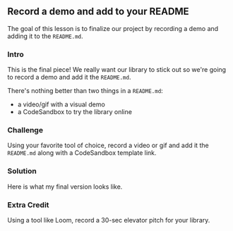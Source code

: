## Record a demo and add to your README

The goal of this lesson is to finalize our project by recording a demo and adding it to the `README.md`.

### Intro

This is the final piece! We really want our library to stick out so we're going to record a demo and add it the `README.md`.

There's nothing better than two things in a `README.md`:

- a video/gif with a visual demo
- a CodeSandbox to try the library online

### Challenge

Using your favorite tool of choice, record a video or gif and add it the `README.md` along with a CodeSandbox template link.

### Solution

Here is what my final version looks like.

### Extra Credit

Using a tool like Loom, record a 30-sec elevator pitch for your library.

